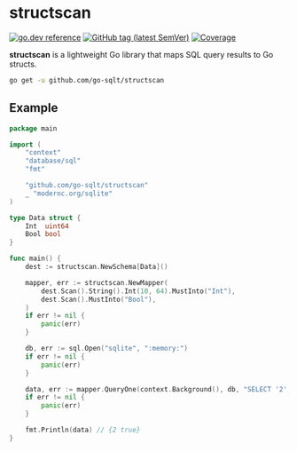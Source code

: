 # structscan

[![go.dev reference](https://img.shields.io/badge/go.dev-reference-007d9c?logo=go&logoColor=white)](https://pkg.go.dev/github.com/go-sqlt/structscan)
[![GitHub tag (latest SemVer)](https://img.shields.io/github/tag/go-sqlt/structscan.svg?style=social)](https://github.com/go-sqlt/structscan/tags)
[![Coverage](https://img.shields.io/badge/Coverage-62.9%25-yellow)](https://github.com/go-sqlt/structscan/actions)

**structscan** is a lightweight Go library that maps SQL query results to Go structs.

```sh
go get -u github.com/go-sqlt/structscan
```

## Example

```go
package main

import (
	"context"
	"database/sql"
	"fmt"

	"github.com/go-sqlt/structscan"
	_ "modernc.org/sqlite"
)

type Data struct {
	Int  uint64
	Bool bool
}

func main() {
	dest := structscan.NewSchema[Data]()

	mapper, err := structscan.NewMapper(
		dest.Scan().String().Int(10, 64).MustInto("Int"),
		dest.Scan().MustInto("Bool"),
	)
	if err != nil {
		panic(err)
	}

	db, err := sql.Open("sqlite", ":memory:")
	if err != nil {
		panic(err)
	}

	data, err := mapper.QueryOne(context.Background(), db, "SELECT '2', true")
	if err != nil {
		panic(err)
	}

	fmt.Println(data) // {2 true}
}
```
